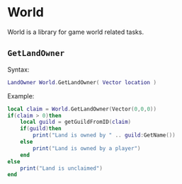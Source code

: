 # World

World is a library for game world related tasks.

## `GetLandOwner` <Badge type="info" text="function" />
Syntax:
```lua
LandOwner World.GetLandOwner( Vector location )
```

Example:
```lua
local claim = World.GetLandOwner(Vector(0,0,0))
if(claim > 0)then
    local guild = getGuildFromID(claim)
    if(guild)then
        print("Land is owned by " .. guild:GetName())
    else
        print("Land is owned by a player")
    end
else
    print("Land is unclaimed")
end
```